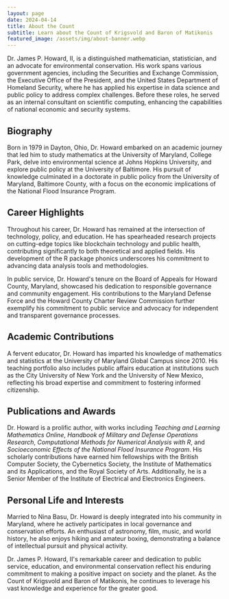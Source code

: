 ```yaml
---
layout: page
date: 2024-04-14
title: About the Count
subtitle: Learn about the Count of Krigsvold and Baron of Matikonis
featured_image: /assets/img/about-banner.webp
---
```


Dr. James P. Howard, II, is a distinguished mathematician, statistician,
and an advocate for environmental conservation. His work spans
various government agencies, including the Securities and Exchange
Commission, the Executive Office of the President, and the United
States Department of Homeland Security, where he has applied his
expertise in data science and public policy to address complex
challenges. Before these roles, he served as an internal consultant
on scientific computing, enhancing the capabilities of national
economic and security systems.

## Biography

Born in 1979 in Dayton, Ohio, Dr. Howard embarked on an academic
journey that led him to study mathematics at the University of
Maryland, College Park, delve into environmental science at Johns
Hopkins University, and explore public policy at the University of
Baltimore. His pursuit of knowledge culminated in a doctorate in
public policy from the University of Maryland, Baltimore County,
with a focus on the economic implications of the National Flood
Insurance Program.

## Career Highlights

Throughout his career, Dr. Howard has remained at the intersection
of technology, policy, and education. He has spearheaded research
projects on cutting-edge topics like blockchain technology and
public health, contributing significantly to both theoretical and
applied fields. His development of the R package phonics underscores
his commitment to advancing data analysis tools and methodologies.

In public service, Dr. Howard's tenure on the Board of Appeals for
Howard County, Maryland, showcased his dedication to responsible
governance and community engagement. His contributions to the
Maryland Defense Force and the Howard County Charter Review Commission
further exemplify his commitment to public service and advocacy for
independent and transparent governance processes.

## Academic Contributions

A fervent educator, Dr. Howard has imparted his knowledge of
mathematics and statistics at the University of Maryland Global
Campus since 2010. His teaching portfolio also includes public
affairs education at institutions such as the City University of
New York and the University of New Mexico, reflecting his broad
expertise and commitment to fostering informed citizenship.

## Publications and Awards

Dr. Howard is a prolific author, with works including *Teaching and
Learning Mathematics Online*, *Handbook of Military and Defense
Operations Research*, *Computational Methods for Numerical Analysis
with R*, and *Socioeconomic Effects of the National Flood Insurance
Program*. His scholarly contributions have earned him fellowships
with the British Computer Society, the Cybernetics Society, the
Institute of Mathematics and its Applications, and the Royal Society
of Arts. Additionally, he is a Senior Member of the Institute of
Electrical and Electronics Engineers.

## Personal Life and Interests

Married to Nina Basu, Dr. Howard is deeply integrated into his
community in Maryland, where he actively participates in local
governance and conservation efforts. An enthusiast of astronomy,
film, music, and world history, he also enjoys hiking and amateur
boxing, demonstrating a balance of intellectual pursuit and physical
activity.

Dr. James P. Howard, II's remarkable career and dedication to public
service, education, and environmental conservation reflect his
enduring commitment to making a positive impact on society and the
planet. As the Count of Krigsvold and Baron of Matikonis, he continues
to leverage his vast knowledge and experience for the greater good.

